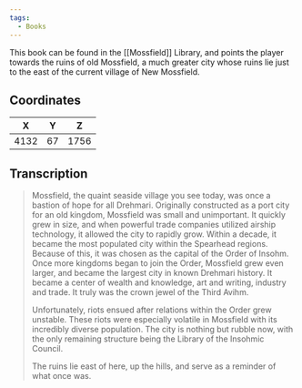```yaml
---
tags:
  - Books
---
```

This book can be found in the [[Mossfield]] Library, and points the player towards the ruins of old Mossfield, a much greater city whose ruins lie just to the east of the current village of New Mossfield.

## Coordinates
| **X** | **Y** | **Z** |
| :---: | :---: | :---: |
| 4132  |  67   | 1756  |

## Transcription
> Mossfield, the quaint seaside village you see today, was once a bastion of hope for all Drehmari. Originally constructed as a port city for an old kingdom, Mossfield was small and unimportant. It quickly grew in size, and when powerful trade companies utilized airship technology, it allowed the city to rapidly grow. Within a decade, it became the most populated city within the Spearhead regions. Because of this, it was chosen as the capital of the Order of Insohm. Once more kingdoms began to join the Order, Mossfield grew even larger, and became the largest city in known Drehmari history. It became a center of wealth and knowledge, art and writing, industry and trade. It truly was the crown jewel of the Third Avihm.
>
> Unfortunately, riots ensued after relations within the Order grew unstable. These riots were especially volatile in Mossfield with its incredibly diverse population. The city is nothing but rubble now, with the only remaining structure being the Library of the Insohmic Council.
>
> The ruins lie east of here, up the hills, and serve as a reminder of what once was.
